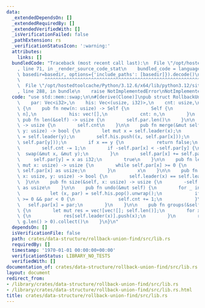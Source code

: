```yaml
---
data:
  _extendedDependsOn: []
  _extendedRequiredBy: []
  _extendedVerifiedWith: []
  _isVerificationFailed: false
  _pathExtension: rs
  _verificationStatusIcon: ':warning:'
  attributes:
    links: []
  bundledCode: "Traceback (most recent call last):\n  File \"/opt/hostedtoolcache/Python/3.12.6/x64/lib/python3.12/site-packages/onlinejudge_verify/documentation/build.py\"\
    , line 71, in _render_source_code_stat\n    bundled_code = language.bundle(stat.path,\
    \ basedir=basedir, options={'include_paths': [basedir]}).decode()\n          \
    \         ^^^^^^^^^^^^^^^^^^^^^^^^^^^^^^^^^^^^^^^^^^^^^^^^^^^^^^^^^^^^^^^^^^^^^^^^^^^^^^^^^\n\
    \  File \"/opt/hostedtoolcache/Python/3.12.6/x64/lib/python3.12/site-packages/onlinejudge_verify/languages/rust.py\"\
    , line 288, in bundle\n    raise NotImplementedError\nNotImplementedError\n"
  code: "use std::mem::swap;\n\n#[derive(Clone)]\npub struct RollbackUnionFind {\n\
    \    par: Vec<i32>,\n    his: Vec<(usize, i32)>,\n    cnt: usize,\n}\n\nimpl RollbackUnionFind\
    \ {\n    pub fn new(n: usize) -> Self {\n        Self {\n            par: vec![-1;\
    \ n],\n            his: vec![],\n            cnt: n,\n        }\n    }\n\n   \
    \ pub fn len(&self) -> usize {\n        self.par.len()\n    }\n\n    pub fn count(&self)\
    \ -> usize {\n        self.cnt\n    }\n\n    pub fn merge(&mut self, x: usize,\
    \ y: usize) -> bool {\n        let mut x = self.leader(x);\n        let mut y\
    \ = self.leader(y);\n        self.his.push((x, self.par[x]));\n        self.his.push((y,\
    \ self.par[y]));\n        if x == y {\n            return false;\n        }\n\
    \        self.cnt -= 1;\n        if -self.par[x] < -self.par[y] {\n          \
    \  swap(&mut x, &mut y);\n        }\n        self.par[x] += self.par[y];\n   \
    \     self.par[y] = x as i32;\n        true\n    }\n\n    pub fn leader(&self,\
    \ mut x: usize) -> usize {\n        while self.par[x] >= 0 {\n            x =\
    \ self.par[x] as usize;\n        }\n        x\n    }\n\n    pub fn same(&self,\
    \ x: usize, y: usize) -> bool {\n        self.leader(x) == self.leader(y)\n  \
    \  }\n\n    pub fn size(&self, x: usize) -> usize {\n        -self.par[self.leader(x)]\
    \ as usize\n    }\n\n    pub fn undo(&mut self) {\n        for _ in 0..2 {\n \
    \           let (x, par) = self.his.pop().unwrap();\n            if self.par[x]\
    \ >= 0 && par < 0 {\n                self.cnt += 1;\n            }\n         \
    \   self.par[x] = par;\n        }\n    }\n\n    pub fn groups(&self) -> Vec<Vec<usize>>\
    \ {\n        let mut res = vec![vec![]; self.len()];\n        for x in 0..self.len()\
    \ {\n            res[self.leader(x)].push(x);\n        }\n        res.into_iter().filter(|g|\
    \ g.len() > 0).collect()\n    }\n}\n"
  dependsOn: []
  isVerificationFile: false
  path: crates/data-structure/rollback-union-find/src/lib.rs
  requiredBy: []
  timestamp: '1970-01-01 00:00:00+00:00'
  verificationStatus: LIBRARY_NO_TESTS
  verifiedWith: []
documentation_of: crates/data-structure/rollback-union-find/src/lib.rs
layout: document
redirect_from:
- /library/crates/data-structure/rollback-union-find/src/lib.rs
- /library/crates/data-structure/rollback-union-find/src/lib.rs.html
title: crates/data-structure/rollback-union-find/src/lib.rs
---
```

